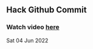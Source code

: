 
 ## Hack Github Commit 
 ### Watch video <a href="https://www.youtube.com">here</a> 
 Sat 04 Jun 2022 
